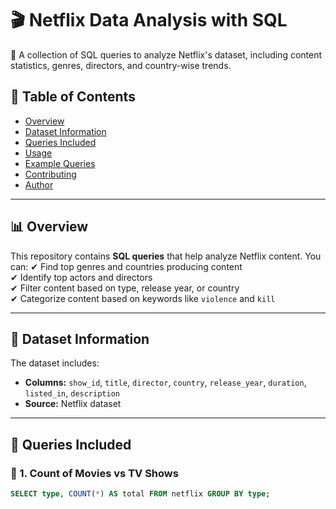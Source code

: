 # 🎬 Netflix Data Analysis with SQL

🚀 A collection of SQL queries to analyze Netflix's dataset, including content statistics, genres, directors, and country-wise trends.

## 📌 Table of Contents
- [Overview](#-overview)
- [Dataset Information](#-dataset-information)
- [Queries Included](#-queries-included)
- [Usage](#-usage)
- [Example Queries](#-example-queries)
- [Contributing](#-contributing)
- [Author](#-author)

---

## 📊 Overview
This repository contains **SQL queries** that help analyze Netflix content. You can:
✔ Find top genres and countries producing content  
✔ Identify top actors and directors  
✔ Filter content based on type, release year, or country  
✔ Categorize content based on keywords like `violence` and `kill`  

---

## 📂 Dataset Information
The dataset includes:
- **Columns:** `show_id`, `title`, `director`, `country`, `release_year`, `duration`, `listed_in`, `description`
- **Source:** Netflix dataset

---

## 📌 Queries Included

### 🎥 1. Count of Movies vs TV Shows
```sql
SELECT type, COUNT(*) AS total FROM netflix GROUP BY type;

